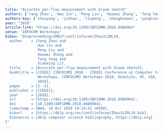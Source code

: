 ```yaml
---
title: "Accurate per-flow measurement with bloom sketch"
authors: ['Yang Zhou', 'Hao Jin', 'Peng Liu', 'Haowei Zhang', 'Tong Yang 0003', 'Xiaoming Li']
authors-key: ['zhouyang', 'jinhao', 'liupeng', 'zhanghaowei', 'yangtong', 'lixiaoming']
year: "2018"
article-link: "https://doi.org/10.1109/INFCOMW.2018.8406964"
venue: "INFOCOM Workshops"
bibex: "@inproceedings{DBLP:conf/infocom/ZhouJLZ0L18,
  author    = {Yang Zhou and
               Hao Jin and
               Peng Liu and
               Haowei Zhang and
               Tong Yang and
               Xiaoming Li},
  title     = {Accurate per-flow measurement with bloom sketch},
  booktitle = {{IEEE} {INFOCOM} 2018 - {IEEE} Conference on Computer Communications
               Workshops, {INFOCOM} Workshops 2018, Honolulu, HI, USA, April 15-19,
               2018},
  pages     = {1--2},
  publisher = {{IEEE}},
  year      = {2018},
  url       = {https://doi.org/10.1109/INFCOMW.2018.8406964},
  doi       = {10.1109/INFCOMW.2018.8406964},
  timestamp = {Wed, 16 Oct 2019 14:14:51 +0200},
  biburl    = {https://dblp.org/rec/conf/infocom/ZhouJLZ0L18.bib},
  bibsource = {dblp computer science bibliography, https://dblp.org}
}"
---
```

